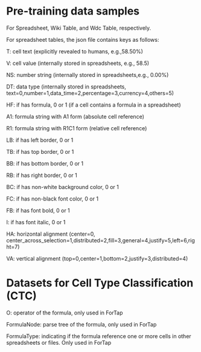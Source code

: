 # Pre-training data samples
For Spreadsheet, Wiki Table, and Wdc Table, respectively.

For spreadsheet tables, the json file contains keys as follows:

T: cell text (explicitly revealed to humans, e.g.,58.50%)

V: cell value (internally stored in spreadsheets, e.g., 58.5)

NS: number string (internally stored in spreadsheets,e.g., 0.00%)

DT: data type (internally stored in spreadsheets, text=0,number=1,data_time=2,percentage=3,currency=4,others=5)

HF: if has formula, 0 or 1 (if a cell contains a formula in a spreadsheet)

A1: formula string with A1 form (absolute cell reference)

R1: formula string with R1C1 form (relative cell reference)

LB: if has left border, 0 or 1

TB: if has top border, 0 or 1

BB: if has bottom border, 0 or 1

RB: if has right border, 0 or 1

BC: if has non-white background color, 0 or 1

FC: if has non-black font color, 0 or 1

FB: if has font bold, 0 or 1

I: if has font italic, 0 or 1

HA: horizontal alignment (center=0, center_across_selection=1,distributed=2,fill=3,general=4,justify=5,left=6,right=7)

VA: vertical alignment (top=0,center=1,bottom=2,justify=3,distributed=4)
# Datasets for Cell Type Classification (CTC)

O: operator of the formula, only used in ForTap

FormulaNode: parse tree of the formula, only used in ForTap

FormulaType: indicating if the formula reference one or more cells in other spreadsheets or files. Only used in ForTap
